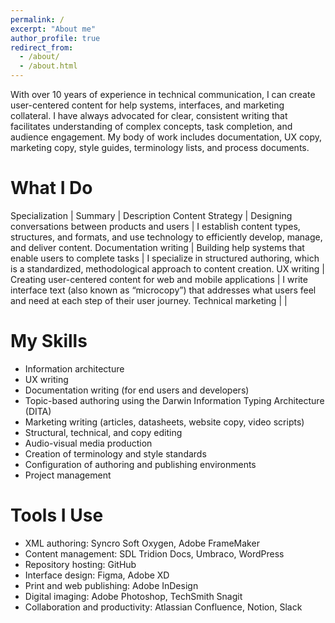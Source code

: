 ```yaml
---
permalink: /
excerpt: "About me"
author_profile: true
redirect_from: 
  - /about/
  - /about.html
---
```


With over 10 years of experience in technical communication, I can create user-centered content for help systems, interfaces, and marketing collateral. I have always advocated for clear, consistent writing that facilitates understanding of complex concepts, task completion, and audience engagement. My body of work includes documentation, UX copy, marketing copy, style guides, terminology lists, and process documents.

# What I Do #

Specialization | Summary | Description
Content Strategy | Designing conversations between products and users | I establish content types, structures, and formats, and use technology to efficiently develop, manage, and deliver content.
Documentation writing | Building help systems that enable users to complete tasks | I specialize in structured authoring, which is a standardized, methodological approach to content creation.
UX writing | Creating user-centered content for web and mobile applications | I write interface text (also known as “microcopy”) that addresses what users feel and need at each step of their user journey.
Technical marketing | | 

# My Skills #

* Information architecture
* UX writing
* Documentation writing (for end users and developers)
* Topic-based authoring using the Darwin Information Typing Architecture (DITA)
* Marketing writing (articles, datasheets, website copy, video scripts)
* Structural, technical, and copy editing
* Audio-visual media production
* Creation of terminology and style standards
* Configuration of authoring and publishing environments
* Project management

# Tools I Use #

* XML authoring: Syncro Soft Oxygen, Adobe FrameMaker
* Content management: SDL Tridion Docs, Umbraco, WordPress
* Repository hosting: GitHub
* Interface design: Figma, Adobe XD
* Print and web publishing: Adobe InDesign
* Digital imaging: Adobe Photoshop, TechSmith Snagit
* Collaboration and productivity: Atlassian Confluence, Notion, Slack
